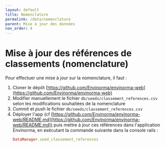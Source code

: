 ```yaml
---
layout: default
title: Nomenclature
permalink: /data/nomenclature
parent: Mise à jour des données
nav_order: 4
---
```


# Mise à jour des références de classements (nomenclature)

Pour effectuer une mise à jour sur la nomenclature, il faut :

1. Cloner le dépôt [https://github.com/Envinorma/envinorma-web](https://github.com/Envinorma/envinorma-web)
2. Modifier manuellement le fichier `db/seeds/classement_references.csv` selon les modifications souhaitées de la nomenclature
3. _Commit_ et _push_ le fichier `db/seeds/classement_references.csv`
4. Déployer l'app (cf [https://github.com/Envinorma/envinorma-web/README.md](https://github.com/Envinorma/envinorma-web/README.md)) puis mettre à jour ces références dans l'application Envinorma, en exécutant la commande suivante dans la console rails :
   ```ruby
   DataManager.seed_classement_references
   ```
